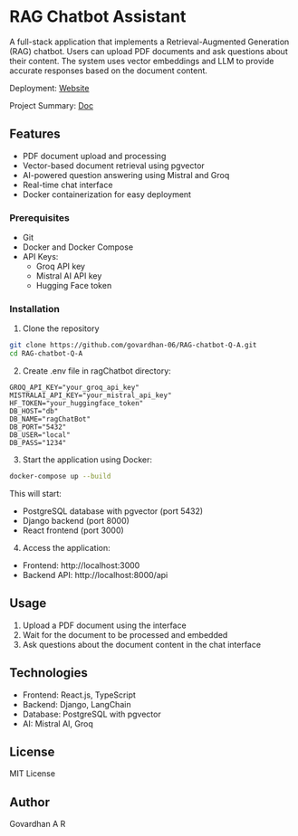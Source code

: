 # RAG Chatbot Assistant

A full-stack application that implements a Retrieval-Augmented Generation (RAG) chatbot. Users can upload PDF documents and ask questions about their content. The system uses vector embeddings and LLM to provide accurate responses based on the document content.

Deployment: [Website](https://rag-chatbot-q-a.vercel.app)

Project Summary: [Doc](https://docs.google.com/document/d/1EixDcw8XpriTAFFSycB9pkhbKVXixdzlqeoYFMkxRlQ/edit?usp=sharing)

## Features

- PDF document upload and processing
- Vector-based document retrieval using pgvector
- AI-powered question answering using Mistral and Groq
- Real-time chat interface
- Docker containerization for easy deployment

### Prerequisites

- Git
- Docker and Docker Compose
- API Keys:
  - Groq API key
  - Mistral AI API key
  - Hugging Face token

### Installation

1. Clone the repository

```bash
git clone https://github.com/govardhan-06/RAG-chatbot-Q-A.git
cd RAG-chatbot-Q-A
```

2. Create .env file in ragChatbot directory:

```env
GROQ_API_KEY="your_groq_api_key"
MISTRALAI_API_KEY="your_mistral_api_key"
HF_TOKEN="your_huggingface_token"
DB_HOST="db"
DB_NAME="ragChatBot"
DB_PORT="5432"
DB_USER="local"
DB_PASS="1234"
```

3. Start the application using Docker:

```bash
docker-compose up --build
```

This will start:

- PostgreSQL database with pgvector (port 5432)
- Django backend (port 8000)
- React frontend (port 3000)

4. Access the application:

- Frontend: http://localhost:3000
- Backend API: http://localhost:8000/api

## Usage

1. Upload a PDF document using the interface
2. Wait for the document to be processed and embedded
3. Ask questions about the document content in the chat interface

## Technologies

- Frontend: React.js, TypeScript
- Backend: Django, LangChain
- Database: PostgreSQL with pgvector
- AI: Mistral AI, Groq

## License

MIT License

## Author

Govardhan A R
